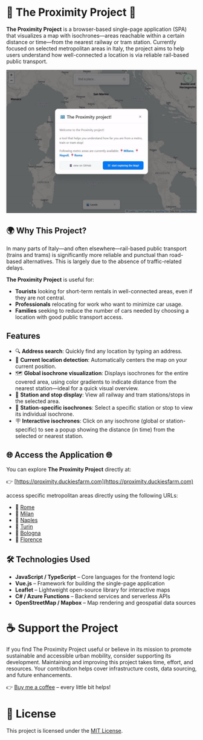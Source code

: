 # 📡 The Proximity Project 📡

**The Proximity Project** is a browser-based single-page application (SPA) that visualizes a map with isochrones—areas reachable within a certain distance or time—from the nearest railway or tram station. Currently focused on selected metropolitan areas in Italy, the project aims to help users understand how well-connected a location is via reliable rail-based public transport.

![into](video/welcome.gif)

## 🌍 Why This Project?

In many parts of Italy—and often elsewhere—rail-based public transport (trains and trams) is significantly more reliable and punctual than road-based alternatives. This is largely due to the absence of traffic-related delays.

**The Proximity Project** is useful for:

- **Tourists** looking for short-term rentals in well-connected areas, even if they are not central.
- **Professionals** relocating for work who want to minimize car usage.
- **Families** seeking to reduce the number of cars needed by choosing a location with good public transport access.

## Features

- 🔍 **Address search**: Quickly find any location by typing an address.
- 📍 **Current location detection**: Automatically centers the map on your current position.
- 🗺️ **Global isochrone visualization**: Displays isochrones for the entire covered area, using color gradients to indicate distance from the nearest station—ideal for a quick visual overview.
- 🚉 **Station and stop display**: View all railway and tram stations/stops in the selected area.
- 🎯 **Station-specific isochrones**: Select a specific station or stop to view its individual isochrone.
- 🪧 **Interactive isochrones**: Click on any isochrone (global or station-specific) to see a popup showing the distance (in time) from the selected or nearest station.

## 🌐 Access the Application 🌐

You can explore **The Proximity Project** directly at:

👉 [https://proximity.duckiesfarm.com](https://proximity.duckiesfarm.com) 

access specific metropolitan areas directly using the following URLs:

- 🏢 [Rome](https://proximity.duckiesfarm/italy/rome)
- 🏢 [Milan](https://proximity.duckiesfarm/italy/milan)
- 🏢 [Naples](https://proximity.duckiesfarm/italy/naples)
- 🏢 [Turin](https://proximity.duckiesfarm/italy/turin)
- 🏢 [Bologna](https://proximity.duckiesfarm/italy/bologna)
- 🏢 [Florence](https://proximity.duckiesfarm/italy/florence)


## 🛠️ Technologies Used

- **JavaScript / TypeScript** – Core languages for the frontend logic  
- **Vue.js** – Framework for building the single-page application  
- **Leaflet** – Lightweight open-source library for interactive maps  
- **C# / Azure Functions** – Backend services and serverless APIs  
- **OpenStreetMap / Mapbox** – Map rendering and geospatial data sources  

# ☕ Support the Project
If you find The Proximity Project useful or believe in its mission to promote sustainable and accessible urban mobility, consider supporting its development.
Maintaining and improving this project takes time, effort, and resources. Your contribution helps cover infrastructure costs, data sourcing, and future enhancements.

👉 [Buy me a coffee](https://buymeacoffee.com/nicolcoffee) – every little bit helps!

# 📄 License

This project is licensed under the [MIT License](LICENSE).

